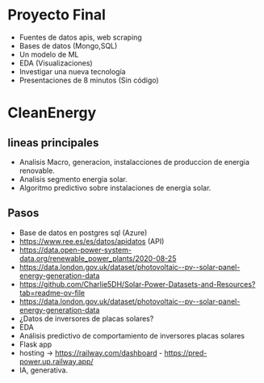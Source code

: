# Proyecto Final

- Fuentes de datos apis, web scraping
- Bases de datos (Mongo,SQL)
- Un modelo de ML
- EDA (Visualizaciones)
- Investigar una nueva tecnología
- Presentaciones de 8 minutos (Sin código)

# CleanEnergy
## lineas principales
-   Analisis Macro, generacion, instalacciones de produccion de energia renovable.
-   Analisis segmento energia solar.
-   Algoritmo predictivo sobre instalaciones de energia solar.
## Pasos
-	Base de datos en postgres sql (Azure)
-	https://www.ree.es/es/datos/apidatos (API)
-   https://data.open-power-system-data.org/renewable_power_plants/2020-08-25
-   https://data.london.gov.uk/dataset/photovoltaic--pv--solar-panel-energy-generation-data
-   https://github.com/Charlie5DH/Solar-Power-Datasets-and-Resources?tab=readme-ov-file
-   https://data.london.gov.uk/dataset/photovoltaic--pv--solar-panel-energy-generation-data
-	¿Datos de inversores de placas solares?
-	EDA
-	Análisis predictivo de comportamiento de inversores placas solares
-	Flask app
-	hosting -> https://railway.com/dashboard - https://pred-power.up.railway.app/
-	IA, generativa.

